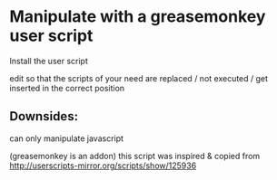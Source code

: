 # Manipulate with a greasemonkey user script
Install the user script

edit so that the scripts of your need are replaced / not executed / get inserted in the correct position

## Downsides:
can only manipulate javascript

(greasemonkey is an addon)
this script was inspired & copied from  http://userscripts-mirror.org/scripts/show/125936
